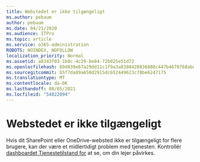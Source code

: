 ```yaml
---
title: Webstedet er ikke tilgængeligt
ms.author: pebaum
author: pebaum
ms.date: 04/21/2020
ms.audience: ITPro
ms.topic: article
ms.service: o365-administration
ROBOTS: NOINDEX, NOFOLLOW
localization_priority: Normal
ms.assetid: a8343f03-1b8c-4c29-be84-72b025e51d72
ms.openlocfilehash: 69d039e67a29dd11c1f9a3a8388420836808c447b4670768abd3dae36d80f8a2
ms.sourcegitcommit: b5f7da89a650d2915dc652449623c78be6247175
ms.translationtype: MT
ms.contentlocale: da-DK
ms.lasthandoff: 08/05/2021
ms.locfileid: "54022094"
---
```

# <a name="site-is-not-available"></a>Webstedet er ikke tilgængeligt

Hvis dit SharePoint eller OneDrive-websted ikke er tilgængeligt for flere brugere, kan der være et midlertidigt problem med tjenesten. Kontrollér [dashboardet Tjenestetilstand for](https://admin.microsoft.com/AdminPortal/Home#/servicehealth) at se, om din lejer påvirkes. 
  

